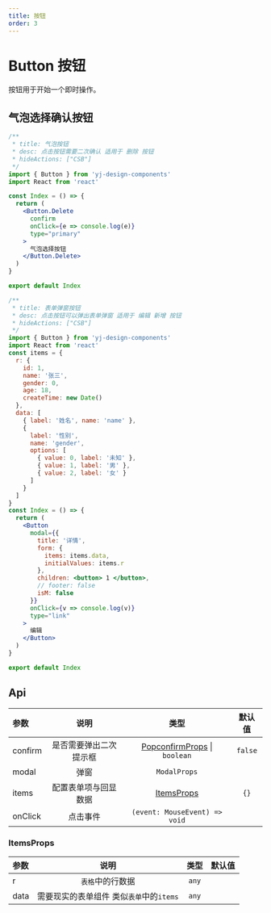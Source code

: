 ```yaml
---
title: 按钮
order: 3
---
```


# Button 按钮

按钮用于开始一个即时操作。

## 气泡选择确认按钮

```jsx
/**
 * title: 气泡按钮
 * desc: 点击按钮需要二次确认 适用于 删除 按钮
 * hideActions: ["CSB"]
 */
import { Button } from 'yj-design-components'
import React from 'react'

const Index = () => {
  return (
    <Button.Delete
      confirm
      onClick={e => console.log(e)}
      type="primary"
    >
      气泡选择按钮
    </Button.Delete>
  )
}

export default Index
```

```jsx
/**
 * title: 表单弹窗按钮
 * desc: 点击按钮可以弹出表单弹窗 适用于 编辑 新增 按钮
 * hideActions: ["CSB"]
 */
import { Button } from 'yj-design-components'
import React from 'react'
const items = {
  r: {
    id: 1,
    name: '张三',
    gender: 0,
    age: 18,
    createTime: new Date()
  },
  data: [
    { label: '姓名', name: 'name' },
    {
      label: '性别',
      name: 'gender',
      options: [
        { value: 0, label: '未知' },
        { value: 1, label: '男' },
        { value: 2, label: '女' }
      ]
    }
  ]
}
const Index = () => {
  return (
    <Button
      modal={{
        title: '详情',
        form: {
          items: items.data,
          initialValues: items.r
        },
        children: <button> 1 </button>,
        // footer: false
        isM: false
      }}
      onClick={v => console.log(v)}
      type="link"
    >
      编辑
    </Button>
  )
}

export default Index
```

## Api

| 参数    |          说明          |                                             类型                                             | 默认值  |
| :------ | :--------------------: | :------------------------------------------------------------------------------------------: | :-----: |
| confirm | 是否需要弹出二次提示框 | [PopconfirmProps](https://ant-design.antgroup.com/components/popconfirm-cn#api) \| `boolean` | `false` |
| modal   |          弹窗          |                                         `ModalProps`                                         |         |
| items   |  配置表单项与回显数据  |                                  [ItemsProps](#ItemsProps)                                   |  `{}`   |
| onClick |        点击事件        |                                `(event: MouseEvent) => void`                                 |         |

<h3 id="ItemsProps">ItemsProps</h3>

| 参数 |                   说明                   | 类型  | 默认值 |
| :--- | :--------------------------------------: | :---: | :----: |
| r    |             `表格`中的行数据             | `any` |        |
| data | 需要现实的表单组件 类似`表单`中的`items` | `any` |        |
